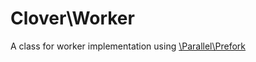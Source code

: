# Clover\Worker

A class for worker implementation using [\Parallel\Prefork](https://github.com/travail/php-parallel-prefork)

